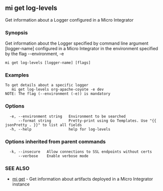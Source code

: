 ## mi get log-levels

Get information about a Logger configured in a Micro Integrator

### Synopsis

Get information about the Logger specified by command line argument [logger-name]
configured in a Micro Integrator in the environment specified by the flag --environment, -e

```
mi get log-levels [logger-name] [flags]
```

### Examples

```
To get details about a specific logger
   mi get log-levels org-apache-coyote -e dev
NOTE: The flag (--environment (-e)) is mandatory
```

### Options

```
  -e, --environment string   Environment to be searched
      --format string        Pretty-print using Go Templates. Use "{{ jsonPretty . }}" to list all fields
  -h, --help                 help for log-levels
```

### Options inherited from parent commands

```
  -k, --insecure   Allow connections to SSL endpoints without certs
      --verbose    Enable verbose mode
```

### SEE ALSO

* [mi get](mi_get.md)	 - Get information about artifacts deployed in a Micro Integrator instance

